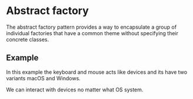 # Abstract factory

The abstract factory pattern provides a way to encapsulate a group of individual factories that have a common theme without specifying their concrete classes.

## Example
In this example the keyboard and mouse acts like devices and its have two variants macOS and Windows.

We can interact with devices no matter what OS system.